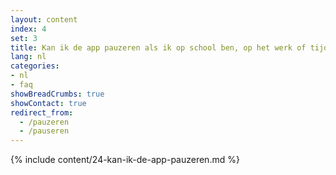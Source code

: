 ```yaml
---
layout: content
index: 4
set: 3
title: Kan ik de app pauzeren als ik op school ben, op het werk of tijdens het sporten?
lang: nl
categories:
- nl
- faq
showBreadCrumbs: true
showContact: true
redirect_from: 
  - /pauzeren
  - /pauseren
---
```

{% include content/24-kan-ik-de-app-pauzeren.md %}
